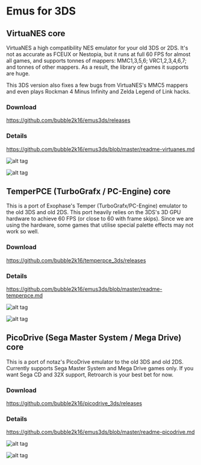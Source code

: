 # Emus for 3DS 

## VirtuaNES core

VirtuaNES a high compatibility NES emulator for your old 3DS or 2DS. It's not as accurate as FCEUX or Nestopia, but it runs at full 60 FPS for almost all games, and supports tonnes of mappers: MMC1,3,5,6; VRC1,2,3,4,6,7; and tonnes of other mappers. As a result, the library of games it supports are huge. 

This 3DS version also fixes a few bugs from VirtuaNES's MMC5 mappers and even plays Rockman 4 Minus Infinity and Zelda Legend of Link hacks.

### Download

https://github.com/bubble2k16/emus3ds/releases

### Details

https://github.com/bubble2k16/emus3ds/blob/master/readme-virtuanes.md

![alt tag](https://github.com/bubble2k16/emus3ds/blob/master/screenshots/VirtuaNES%20-%20Gradius%20II.bmp)

![alt tag](https://github.com/bubble2k16/emus3ds/blob/master/screenshots/VirtuaNES%20-%20Kirby's%20Adventure.bmp)

## TemperPCE (TurboGrafx / PC-Engine) core

This is a port of Exophase's Temper (TurboGrafx/PC-Engine) emulator to the old 3DS and old 2DS. This port heavily relies on the 3DS's 3D GPU hardware to achieve 60 FPS (or close to 60 with frame skips). Since we are using the hardware, some games that utilise special palette effects may not work so well.

### Download

https://github.com/bubble2k16/temperpce_3ds/releases

### Details

https://github.com/bubble2k16/emus3ds/blob/master/readme-temperpce.md

![alt tag](https://github.com/bubble2k16/emus3ds/blob/master/screenshots/TemperPCE01.bmp)

![alt tag](https://github.com/bubble2k16/emus3ds/blob/master/screenshots/TemperPCE04.bmp)

## PicoDrive (Sega Master System / Mega Drive) core

This is a port of notaz's PicoDrive emulator to the old 3DS and old 2DS. Currently supports Sega Master System and Mega Drive games only. If you want Sega CD and 32X support, Retroarch is your best bet for now.

### Download

https://github.com/bubble2k16/picodrive_3ds/releases

### Details

https://github.com/bubble2k16/emus3ds/blob/master/readme-picodrive.md

![alt tag](https://github.com/bubble2k16/emus3ds/blob/master/screenshots/PicoDrive01.bmp)

![alt tag](https://github.com/bubble2k16/emus3ds/blob/master/screenshots/PicoDrive02.bmp)
